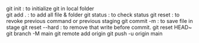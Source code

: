 git init : to initialize git in local folder \
git add . : to add all file & folder
git status : to check status
git reset : to revoke previous command or previous staging 
git commit -m <message> : to save file in stage
git reset --hard : to remove that write before commit.
git reset HEAD~
git branch -M main
git remote add origin 
git push -u origin main
